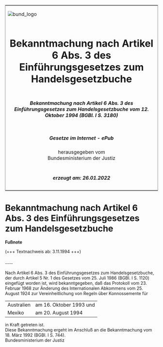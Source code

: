 <span id="DECKBLATT.html"></span>

<table border="0" frame="border" width="100%">

<tr valign="top">

<td align="left">

![bund\_logo](BfJ_2021_Web_de_de.gif)

</td>

<td align="right">

 

</td>

</tr>

<tr align="center" valign="middle">

<td colspan="2">

# Bekanntmachung nach Artikel 6 Abs. 3 des Einführungsgesetzes zum Handelsgesetzbuche

</td>

</tr>

<tr align="center" valign="middle">

<td colspan="2">

##### Bekanntmachung nach Artikel 6 Abs. 3 des Einführungsgesetzes zum Handelsgesetzbuche vom 12. Oktober 1994 (BGBl. I S. 3180)

</td>

</tr>

<tr align="center" valign="middle">

<td colspan="2">

  
  

##### Gesetze im Internet - ePub  
  
herausgegeben vom  
Bundesministerium der Justiz

</td>

</tr>

<tr align="center" valign="bottom">

<td colspan="2">

  
  

##### erzeugt am: 26.01.2022

</td>

</tr>

</table>

<span id="BJNR318000994.html"></span>

# Bekanntmachung nach Artikel 6 Abs. 3 des Einführungsgesetzes zum Handelsgesetzbuche

<div>

  
**Fußnote**

<div class="jnhtml">

<div>

<div class="jurAbsatz">

(+++ Textnachweis ab: 3.11.1994 +++)

</div>

</div>

</div>

</div>

<span id="BJNR318000994BJNE000100320.html"></span>

###   
\----

<div>

<div class="jnhtml">

<div>

<div class="jurAbsatz">

Nach Artikel 6 Abs. 3 des Einführungsgesetzes zum Handelsgesetzbuche,
der durch Artikel 5 Nr. 1 des Gesetzes vom 25. Juli 1986 (BGBl. I S.
1120) eingefügt worden ist, wird bekanntgegeben, daß das Protokoll vom
23. Februar 1968 zur Änderung des Internationalen Abkommens vom 25.
August 1924 zur Vereinheitlichung von Regeln über Konnossemente für  

|            |                         |
| :--------- | :---------------------- |
| Australien | am 16. Oktober 1993 und |
| Mexiko     | am 20. August 1994      |

  
in Kraft getreten ist.  
Diese Bekanntmachung ergeht im Anschluß an die Bekanntmachung vom 18.
März 1992 (BGBl. I S. 744).  
<span class="SP">Bundesministerium der Justiz</span>

</div>

</div>

</div>

</div>
